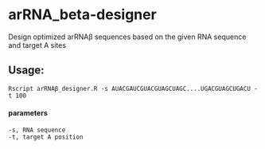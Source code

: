 # arRNA_beta-designer
Design optimized arRNAβ sequences based on the given RNA sequence and target A sites
## Usage:
```shell
Rscript arRNAβ_designer.R -s AUACGAUCGUACGUAGCUAGC....UGACGUAGCUGACU -t 100
```
#### parameters
```shell
-s, RNA sequence
-t, target A position   

